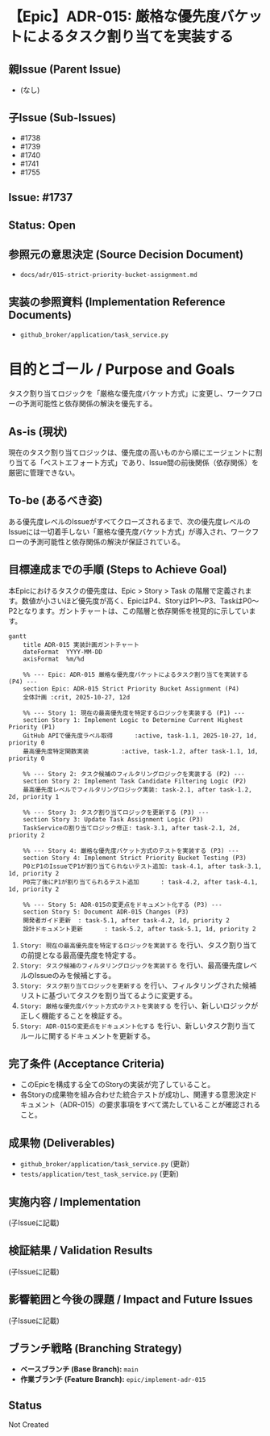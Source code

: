 # 【Epic】ADR-015: 厳格な優先度バケットによるタスク割り当てを実装する

## 親Issue (Parent Issue)
- (なし)

## 子Issue (Sub-Issues)
- #1738
- #1739
- #1740
- #1741
- #1755

## Issue: #1737
## Status: Open

## 参照元の意思決定 (Source Decision Document)
- `docs/adr/015-strict-priority-bucket-assignment.md`

## 実装の参照資料 (Implementation Reference Documents)
- `github_broker/application/task_service.py`

# 目的とゴール / Purpose and Goals
タスク割り当てロジックを「厳格な優先度バケット方式」に変更し、ワークフローの予測可能性と依存関係の解決を優先する。

## As-is (現状)
現在のタスク割り当てロジックは、優先度の高いものから順にエージェントに割り当てる「ベストエフォート方式」であり、Issue間の前後関係（依存関係）を厳密に管理できない。

## To-be (あるべき姿)
ある優先度レベルのIssueがすべてクローズされるまで、次の優先度レベルのIssueには一切着手しない「厳格な優先度バケット方式」が導入され、ワークフローの予測可能性と依存関係の解決が保証されている。

## 目標達成までの手順 (Steps to Achieve Goal)

本Epicにおけるタスクの優先度は、Epic > Story > Task の階層で定義されます。数値が小さいほど優先度が高く、EpicはP4、StoryはP1〜P3、TaskはP0〜P2となります。ガントチャートは、この階層と依存関係を視覚的に示しています。

```mermaid
gantt
    title ADR-015 実装計画ガントチャート
    dateFormat  YYYY-MM-DD
    axisFormat  %m/%d

    %% --- Epic: ADR-015 厳格な優先度バケットによるタスク割り当てを実装する (P4) ---
    section Epic: ADR-015 Strict Priority Bucket Assignment (P4)
    全体計画 :crit, 2025-10-27, 12d

    %% --- Story 1: 現在の最高優先度を特定するロジックを実装する (P1) ---
    section Story 1: Implement Logic to Determine Current Highest Priority (P1)
    GitHub APIで優先度ラベル取得      :active, task-1.1, 2025-10-27, 1d, priority 0
    最高優先度特定関数実装         :active, task-1.2, after task-1.1, 1d, priority 0

    %% --- Story 2: タスク候補のフィルタリングロジックを実装する (P2) ---
    section Story 2: Implement Task Candidate Filtering Logic (P2)
    最高優先度レベルでフィルタリングロジック実装: task-2.1, after task-1.2, 2d, priority 1

    %% --- Story 3: タスク割り当てロジックを更新する (P3) ---
    section Story 3: Update Task Assignment Logic (P3)
    TaskServiceの割り当てロジック修正: task-3.1, after task-2.1, 2d, priority 2

    %% --- Story 4: 厳格な優先度バケット方式のテストを実装する (P3) ---
    section Story 4: Implement Strict Priority Bucket Testing (P3)
    P0とP1のIssueでP1が割り当てられないテスト追加: task-4.1, after task-3.1, 1d, priority 2
    P0完了後にP1が割り当てられるテスト追加      : task-4.2, after task-4.1, 1d, priority 2

    %% --- Story 5: ADR-015の変更点をドキュメント化する (P3) ---
    section Story 5: Document ADR-015 Changes (P3)
    開発者ガイド更新  : task-5.1, after task-4.2, 1d, priority 2
    設計ドキュメント更新      : task-5.2, after task-5.1, 1d, priority 2
```

1. `Story: 現在の最高優先度を特定するロジックを実装する` を行い、タスク割り当ての前提となる最高優先度を特定する。
2. `Story: タスク候補のフィルタリングロジックを実装する` を行い、最高優先度レベルのIssueのみを候補とする。
3. `Story: タスク割り当てロジックを更新する` を行い、フィルタリングされた候補リストに基づいてタスクを割り当てるように変更する。
4. `Story: 厳格な優先度バケット方式のテストを実装する` を行い、新しいロジックが正しく機能することを検証する。
5. `Story: ADR-015の変更点をドキュメント化する` を行い、新しいタスク割り当てルールに関するドキュメントを更新する。

## 完了条件 (Acceptance Criteria)
- このEpicを構成する全てのStoryの実装が完了していること。
- 各Storyの成果物を組み合わせた統合テストが成功し、関連する意思決定ドキュメント（ADR-015）の要求事項をすべて満たしていることが確認されること。

## 成果物 (Deliverables)
- `github_broker/application/task_service.py` (更新)
- `tests/application/test_task_service.py` (更新)

## 実施内容 / Implementation
(子Issueに記載)

## 検証結果 / Validation Results
(子Issueに記載)

## 影響範囲と今後の課題 / Impact and Future Issues
(子Issueに記載)

## ブランチ戦略 (Branching Strategy)
- **ベースブランチ (Base Branch):** `main`
- **作業ブランチ (Feature Branch):** `epic/implement-adr-015`

## Status
Not Created